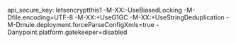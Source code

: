 api_secure_key: letsencryptthis1
-M-XX:-UseBiasedLocking -M-Dfile.encoding=UTF-8 -M-XX:+UseG1GC -M-XX:+UseStringDeduplication -M-Dmule.deployment.forceParseConfigXmls=true -Danypoint.platform.gatekeeper=disabled
